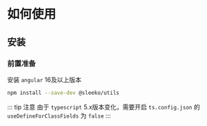 # 如何使用

## 安装

### 前置准备

安装 `angular` 16及以上版本

```sh
npm install --save-dev @sleeko/utils
```

::: tip 注意
由于 `typescript` 5.x版本变化，需要开启 `ts.config.json` 的 `useDefineForClassFields` 为 `false`
:::
